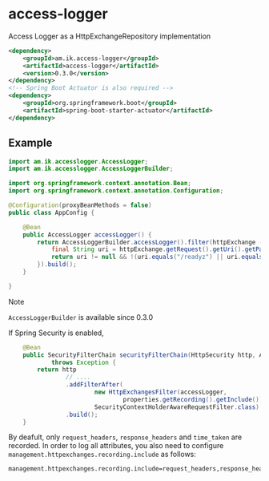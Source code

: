 # access-logger
Access Logger as a HttpExchangeRepository implementation 

```xml
<dependency>
	<groupId>am.ik.access-logger</groupId>
	<artifactId>access-logger</artifactId>
	<version>0.3.0</version>
</dependency>
<!-- Spring Boot Actuator is also required -->
<dependency>
	<groupId>org.springframework.boot</groupId>
	<artifactId>spring-boot-starter-actuator</artifactId>
</dependency>
```


## Example

```java
import am.ik.accesslogger.AccessLogger;
import am.ik.accesslogger.AccessLoggerBuilder;

import org.springframework.context.annotation.Bean;
import org.springframework.context.annotation.Configuration;

@Configuration(proxyBeanMethods = false)
public class AppConfig {

	@Bean
	public AccessLogger accessLogger() {
		return AccessLoggerBuilder.accessLogger().filter(httpExchange -> {
			final String uri = httpExchange.getRequest().getUri().getPath();
			return uri != null && !(uri.equals("/readyz") || uri.equals("/livez") || uri.startsWith("/actuator"));
		}).build();
	}

}
```

> [!NOTE]
> `AccessLoggerBuilder` is available since 0.3.0 

If Spring Security is enabled,


```java
	@Bean
	public SecurityFilterChain securityFilterChain(HttpSecurity http, AccessLogger accessLogger, HttpExchangesProperties properties)
			throws Exception {
		return http
				// ....
				.addFilterAfter(
						new HttpExchangesFilter(accessLogger,
								properties.getRecording().getInclude()),
						SecurityContextHolderAwareRequestFilter.class)
				.build();
	}
```

By deafult, only `request_headers`, `response_headers` and `time_taken` are recorded.
In order to log all attributes, you also need to configure `management.httpexchanges.recording.include` as follows:

```properties
management.httpexchanges.recording.include=request_headers,response_headers,remote_address,principal,time_taken
```
